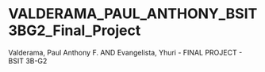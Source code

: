 # VALDERAMA_PAUL_ANTHONY_BSIT3BG2_Final_Project
Valderama, Paul Anthony F. AND Evangelista, Yhuri - FINAL PROJECT - BSIT 3B-G2
